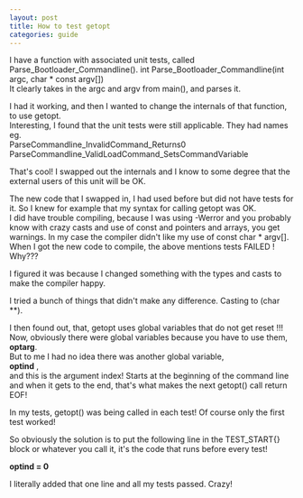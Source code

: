 ```yaml
---
layout: post
title: How to test getopt
categories: guide
---
```

  
I have a function with associated unit tests, called Parse_Bootloader_Commandline().
  int Parse_Bootloader_Commandline(int argc, char * const argv[])  
It clearly takes in the argc and argv from main(), and parses it.  
  
I had it working, and then I wanted to change the internals of that function, to use getopt.  
Interesting, I found that the unit tests were still applicable.  They had names eg.  
ParseCommandline_InvalidCommand_Returns0  
ParseCommandline_ValidLoadCommand_SetsCommandVariable  
  
That's cool!  I swapped out the internals and I know to some degree that the external users of this unit will be OK.

The new code that I swapped in, I had used before but did not have tests for it.  So I knew for example that my syntax for calling getopt was OK.  
I did have trouble compiling, because I was using -Werror and you probably know with crazy casts and use of const and pointers and arrays, you get warnings.  In my case the compiler didn't like my use of const char * argv[].  
When I got the new code to compile, the above mentions tests FAILED !  Why???  
  
I figured it was because I changed something with the types and casts to make the compiler happy.  
  
I tried a bunch of things that didn't make any difference.  Casting to (char \*\*).
  
I then found out, that, getopt uses global variables that do not get reset !!!  
Now, obviously there were global variables because you have to use them, **optarg**.  
But to me I had no idea there was another global variable,  
**optind** ,  
and this is the argument index!  Starts at the beginning of the command line and when it gets to the end, that's what makes the next getopt() call return EOF!  
  
In my tests, getopt() was being called in each test!  Of course only the first test worked!  
  
So obviously the solution is to put the following line in the TEST_START{} block or whatever you call it, it's the code that runs before every test!  
  
**optind = 0**
  
I literally added that one line and all my tests passed.  Crazy! 

